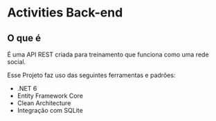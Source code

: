 # Activities Back-end

## O que é
É uma API REST criada para treinamento que funciona como uma rede social.

Esse  Projeto faz uso das seguintes ferramentas e padrões:
- .NET 6
- Entity Framework Core
- Clean Architecture
- Integração com SQLite